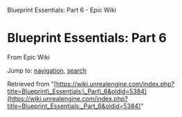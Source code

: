 Blueprint Essentials: Part 6 - Epic Wiki             

Blueprint Essentials: Part 6
============================

From Epic Wiki

Jump to: [navigation](#mw-navigation), [search](#p-search)

Retrieved from "[https://wiki.unrealengine.com/index.php?title=Blueprint\_Essentials:\_Part\_6&oldid=5384](https://wiki.unrealengine.com/index.php?title=Blueprint_Essentials:_Part_6&oldid=5384)"